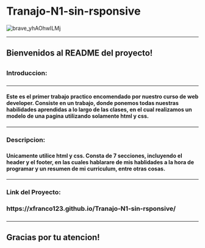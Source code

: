 # Tranajo-N1-sin-rsponsive

![brave_yhAOhwILMj](https://user-images.githubusercontent.com/119545271/208787207-4877a74a-96a0-4e47-90ad-18481be89522.png)

<hr>

<h2> Bienvenidos al README del proyecto! <h2/>
  
<h3> Introduccion: <h3/>

<hr>

<h4> Este es el primer trabajo practico encomendado por nuestro curso de web developer. Consiste en un trabajo, donde ponemos todas nuestras habilidades aprendidas a lo largo de las clases, en el cual realizamos un modelo de una pagina utilizando solamente html y css.  <h4/>
 
<hr>
  
<h3> Descripcion: <h3/>
  
<h4> Unicamente utilice html y css. Consta de 7 secciones, incluyendo el header y el footer, en las cuales hablarare de mis hablidades a la hora de programar y un resumen de mi curriculum, entre otras cosas. <h4/>

<hr>

<h3> Link del Proyecto: <h3/>

<h3> https://xfranco123.github.io/Tranajo-N1-sin-rsponsive/ <h3/>
  
<hr>
 <h2> Gracias por tu atencion!<h2/>
 
